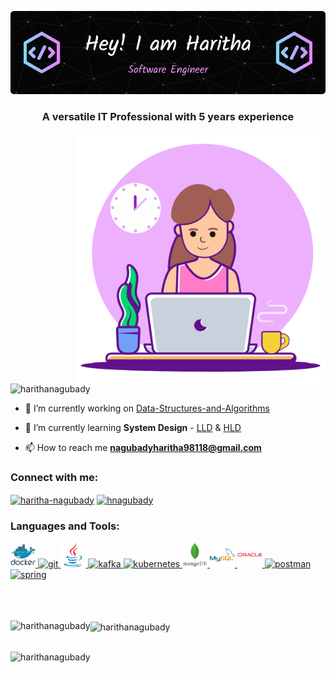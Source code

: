 ![MasterHead](https://github.com/harithanagubady/harithanagubady/blob/main/github-header-image.png?raw=true)

<h3 align="center">A versatile IT Professional with 5 years experience</h3>
<img align="right" width="400" height="400" alt="Coding" src="https://raw.githubusercontent.com/harithanagubady/harithanagubady/main/ezgif.com-crop.gif">

<p align="left"> <img src="https://komarev.com/ghpvc/?username=harithanagubady&label=Profile%20views&color=0e75b6&style=flat" alt="harithanagubady" /> </p>

- 🔭 I’m currently working on [Data-Structures-and-Algorithms](https://github.com/harithanagubady/Data-Structures-and-Algorithms)

- 🌱 I’m currently learning **System Design** - [LLD](https://github.com/harithanagubady/Low-Level-Design/) & [HLD](https://github.com/harithanagubady/High-Level-Design) 

- 📫 How to reach me **nagubadyharitha98118@gmail.com**

<h3 align="left">Connect with me:</h3>
<p align="left">
<a href="https://linkedin.com/in/haritha-nagubady" target="blank"><img align="center" src="https://raw.githubusercontent.com/rahuldkjain/github-profile-readme-generator/master/src/images/icons/Social/linked-in-alt.svg" alt="haritha-nagubady" height="30" width="40" /></a>
<a href="https://www.leetcode.com/hnagubady" target="blank"><img align="center" src="https://raw.githubusercontent.com/rahuldkjain/github-profile-readme-generator/master/src/images/icons/Social/leet-code.svg" alt="hnagubady" height="30" width="40" /></a>
</p>

<h3 align="left">Languages and Tools:</h3>
<p align="left"> <a href="https://www.docker.com/" target="_blank" rel="noreferrer"> <img src="https://raw.githubusercontent.com/devicons/devicon/master/icons/docker/docker-original-wordmark.svg" alt="docker" width="40" height="40"/> </a> <a href="https://git-scm.com/" target="_blank" rel="noreferrer"> <img src="https://www.vectorlogo.zone/logos/git-scm/git-scm-icon.svg" alt="git" width="40" height="40"/> </a> <a href="https://www.java.com" target="_blank" rel="noreferrer"> <img src="https://raw.githubusercontent.com/devicons/devicon/master/icons/java/java-original.svg" alt="java" width="40" height="40"/> </a> <a href="https://kafka.apache.org/" target="_blank" rel="noreferrer"> <img src="https://www.vectorlogo.zone/logos/apache_kafka/apache_kafka-icon.svg" alt="kafka" width="40" height="40"/> </a> <a href="https://kubernetes.io" target="_blank" rel="noreferrer"> <img src="https://www.vectorlogo.zone/logos/kubernetes/kubernetes-icon.svg" alt="kubernetes" width="40" height="40"/> </a> <a href="https://www.mongodb.com/" target="_blank" rel="noreferrer"> <img src="https://raw.githubusercontent.com/devicons/devicon/master/icons/mongodb/mongodb-original-wordmark.svg" alt="mongodb" width="40" height="40"/> </a> <a href="https://www.mysql.com/" target="_blank" rel="noreferrer"> <img src="https://raw.githubusercontent.com/devicons/devicon/master/icons/mysql/mysql-original-wordmark.svg" alt="mysql" width="40" height="40"/> </a> <a href="https://www.oracle.com/" target="_blank" rel="noreferrer"> <img src="https://raw.githubusercontent.com/devicons/devicon/master/icons/oracle/oracle-original.svg" alt="oracle" width="40" height="40"/> </a> <a href="https://postman.com" target="_blank" rel="noreferrer"> <img src="https://www.vectorlogo.zone/logos/getpostman/getpostman-icon.svg" alt="postman" width="40" height="40"/> </a> <a href="https://spring.io/" target="_blank" rel="noreferrer"> <img src="https://www.vectorlogo.zone/logos/springio/springio-icon.svg" alt="spring" width="40" height="40"/> </a> </p>

<br>
<br>
<br>
<div align="left">
  <img align="left" src="https://github-readme-stats.vercel.app/api/top-langs?username=harithanagubady&show_icons=true&locale=en&layout=compact" alt="harithanagubady"/>
  <img align="center" src="https://github-readme-stats.vercel.app/api?username=harithanagubady&show_icons=true&locale=en" alt="harithanagubady" />
</div>

<br>
<p><img align="left" src="https://github-readme-streak-stats.herokuapp.com/?user=harithanagubady&" alt="harithanagubady" /></p>
